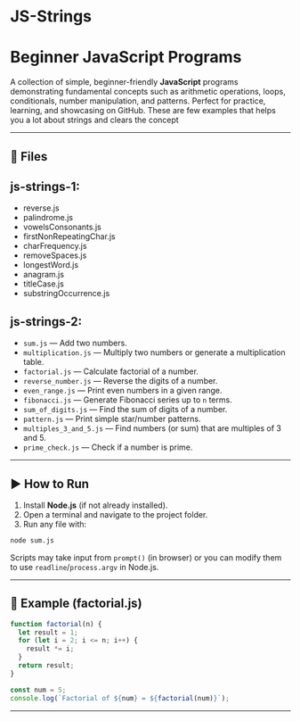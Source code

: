 # JS-Strings

# Beginner JavaScript Programs

A collection of simple, beginner-friendly **JavaScript** programs demonstrating fundamental concepts such as arithmetic operations, loops, conditionals, number manipulation, and patterns. Perfect for practice, learning, and showcasing on GitHub.
These are few examples that helps you a lot about strings and clears the concept

---

## 📂 Files 

## js-strings-1:

* reverse.js
* palindrome.js
* vowelsConsonants.js
* firstNonRepeatingChar.js
* charFrequency.js
* removeSpaces.js
* longestWord.js
* anagram.js
* titleCase.js
* substringOccurrence.js

## js-strings-2:
* `sum.js` — Add two numbers.
* `multiplication.js` — Multiply two numbers or generate a multiplication table.
* `factorial.js` — Calculate factorial of a number.
* `reverse_number.js` — Reverse the digits of a number.
* `even_range.js` — Print even numbers in a given range.
* `fibonacci.js` — Generate Fibonacci series up to `n` terms.
* `sum_of_digits.js` — Find the sum of digits of a number.
* `pattern.js` — Print simple star/number patterns.
* `multiples_3_and_5.js` — Find numbers (or sum) that are multiples of 3 and 5.
* `prime_check.js` — Check if a number is prime.

 

---

## ▶️ How to Run

1. Install **Node.js** (if not already installed).
2. Open a terminal and navigate to the project folder.
3. Run any file with:

```bash
node sum.js
```

Scripts may take input from `prompt()` (in browser) or you can modify them to use `readline`/`process.argv` in Node.js.

---

## 📖 Example (factorial.js)

```javascript
function factorial(n) {
  let result = 1;
  for (let i = 2; i <= n; i++) {
    result *= i;
  }
  return result;
}

const num = 5;
console.log(`Factorial of ${num} = ${factorial(num)}`);
```

---

 
 
